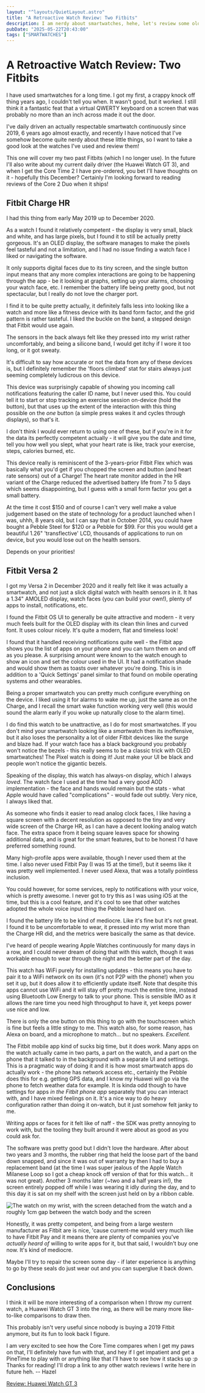 ```yaml
---
layout: "^layouts/QuietLayout.astro"
title: "A Retroactive Watch Review: Two Fitbits"
description: I am nerdy about smartwatches, hehe, let's review some old Fitbits.
pubDate: "2025-05-22T20:43:00"
tags: ["SMARTWATCHES"]
---
```


# A Retroactive Watch Review: Two Fitbits

I have used smartwatches for a long time. I got my first, a crappy knock off thing years ago, I couldn't tell you when. It wasn't good, but it worked. I still think it a fantastic feat that a virtual QWERTY keyboard on a screen that was probably no more than an inch across made it out the door.

I've daily driven an actually respectable smartwatch continuously since 2019, 6 years ago almost exactly, and recently I have noticed that I've somehow become quite nerdy about these little things, so I want to take a good look at the watches I've used and review them!

This one will cover my two past Fitbits (which I no longer use). In the future I'll also write about my current daily driver (the Huawei Watch GT 3), and when I get the Core Time 2 I have pre-ordered, you bet I'll have thoughts on it - hopefully this December? Certainly I'm looking forward to reading reviews of the Core 2 Duo when it ships!

## Fitbit Charge HR

I had this thing from early May 2019 up to December 2020.

As a watch I found it relatively competent - the display is very small, black and white, and has large pixels, but I found it to still be actually pretty gorgeous. It's an OLED display, the software manages to make the pixels feel tasteful and not a limitation, and I had no issue finding a watch face I liked or navigating the software.

It only supports digital faces due to its tiny screen, and the single button input means that any more complex interactions are going to be happening through the app - be it looking at graphs, setting up your alarms, choosing your watch face, etc.
I remember the battery life being pretty good, but not spectacular, but I really do not love the charger port.

I find it to be quite pretty actually, it definitely falls less into looking like a watch and more like a fitness device with its band form factor, and the grid pattern is rather tasteful. I liked the buckle on the band, a stepped design that Fitbit would use again.

The sensors in the back always felt like they pressed into my wrist rather uncomfortably, and being a silicone band, I would get itchy if I wore it too long, or it got sweaty.

It's difficult to say how accurate or not the data from any of these devices is, but I definitely remember the 'floors climbed' stat for stairs always just seeming completely ludicrous on this device.

This device was surprisingly capable of showing you incoming call notifications featuring the caller ID name, but I never used this. You could tell it to start or stop tracking an exercise session on-device (hold the button), but that uses up the extent of the interaction with this thing possible on the *one* button (a simple press wakes it and cycles through displays), so that's it.

I don't think I would ever return to using one of these, but if you're in it for the data its perfectly competent actually - it will give you the date and time, tell you how well you slept, what your heart rate is like, track your exercise, steps, calories burned, etc.

This device really is reminiscent of the 3-years-prior Fitbit Flex which was basically what you'd get if you chopped the screen and button (and heart rate sensors) out of a Charge! The heart rate monitor added in the HR variant of the Charge reduced the advertised battery life from 7 to 5 days which seems disappointing, but I guess with a small form factor you get a small battery.

At the time it cost \$150 and of course I can't very well make a value judgement based on the state of technology for a product launched when I was, uhhh, 8 years old, but I can say that in October 2014, you could have bought a Pebble Steel for \$120 or a Pebble for \$99. For this you would get a beautiful 1.26" 'transflective' LCD, thousands of applications to run on device, but you would lose out on the health sensors.

Depends on your priorities!

## Fitbit Versa 2

I got my Versa 2 in December 2020 and it really felt like it was actually a smartwatch, and not just a slick digital watch with health sensors in it.
It has a 1.34" AMOLED display, watch faces (you can build your own!), plenty of apps to install, notifications, etc.

I found the Fitbit OS UI to generally be quite attractive and modern - it very much feels built for the OLED display with its clean thin lines and curved font. It uses colour nicely. It's quite a modern, flat and timeless look!

I found that it handled receiving notifications quite well - the Fitbit app shows you the list of apps on your phone and you can turn them on and off as you please. A surprising amount were known to the watch enough to show an icon and set the colour used in the UI. It had a notification shade and would show them as toasts over whatever you're doing. This is in addition to a 'Quick Settings' panel similar to that found on mobile operating systems and other wearables.

Being a proper smartwatch you can pretty much configure everything on the device. I liked using it for alarms to wake me up, just the same as on the Charge, and I recall the smart wake function working very well (this would sound the alarm early if you woke up naturally close to the alarm time).

I do find this watch to be unattractive, as I do for most smartwatches. If you don't mind your smartwatch looking like a *smart*watch then its inoffensive, but it also loses the personality a lot of older Fitbit devices like the surge and blaze had. If your watch face has a black background you probably won't notice the bezels - this really seems to be a classic trick with OLED smartwatches! The Pixel watch is doing it! Just make your UI be black and people won't notice the gigantic bezels.

Speaking of the display, this watch has always-on display, which I always *loved*. The watch face I used at the time had a very good AOD implementation - the face and hands would remain but the stats - what Apple would have called "complications" - would fade out subtly. Very nice, I always liked that.

As someone who finds it easier to read analog clock faces, I like having a square screen with a decent resolution as opposed to the tiny and very wide screen of the Charge HR, as I can have a decent looking analog watch face. The extra space from it being square leaves space for showing additional data, and is great for the smart features, but to be honest I'd have preferred something round.

Many high-profile apps were available, though I never used them at the time. I also never used Fitbit Pay (I was 15 at the time!), but it seems like it was pretty well implemented. I never used Alexa, that was a totally pointless inclusion.

You could however, for some services, reply to notifications with your voice, which is pretty awesome. I never got to try this as I was using iOS at the time, but this is a cool feature, and it's cool to see that other watches adopted the whole voice input thing the Pebble leaned hard on.

I found the battery life to be kind of mediocre. Like it's fine but it's not great. I found it to be uncomfortable to wear, it pressed into my wrist more than the Charge HR did, and the metrics were basically the same as that device.

I've heard of people wearing Apple Watches continuously for many days in a row, and I could never dream of doing that with this watch, though it was workable enough to wear through the night and the better part of the day.

This watch has WiFi purely for installing updates - this means you have to pair it to a WiFi network on its own (it's not P2P with the phone!) when you set it up, but it does allow it to efficiently update itself. Note that despite this apps cannot use WiFi and it will stay off pretty much the entire time, instead using Bluetooth Low Energy to talk to your phone. This is sensible IMO as it allows the rare time you need high throughput to have it, yet keeps power use nice and low.

There is only the one button on this thing to go with the touchscreen which is fine but feels a little stingy to me. This watch also, for some reason, has Alexa on board, and a microphone to match... but no speakers. *Excellent.*

The Fitbit mobile app kind of sucks big time, but it does *work*. Many apps on the watch actually came in two parts, a part on the watch, and a part on the phone that it talked to in the background with a separate UI and settings. This is a pragmatic way of doing it and it is how most smartwatch apps do actually work - the phone has network access etc., certainly the Pebble does this for e.g. getting GPS data, and I know my Huawei will go via the phone to fetch weather data for example. It is kinda odd though to have settings for apps *in the Fitbit phone app* separately that you can interact with, and I have mixed feelings on it. It's a nice way to do heavy configuration rather than doing it on-watch, but it just somehow felt janky to me.

Writing apps or faces for it felt like of naff - the SDK was pretty annoying to work with, but the tooling they built around it were about as good as you could ask for.

The software was pretty good but I didn't love the hardware. After about two years and 3 months, the rubber ring that held the loose part of the band down snapped, and since it was out of warranty by then I had to buy a replacement band (at the time I was super jealous of the Apple Watch Milanese Loop so I got a cheap knock off version of that for this watch... it was not great). Another 3 months later (~two and a half years in!), the screen entirely popped off while I was wearing it idly during the day, and to this day it is sat on my shelf with the screen just held on by a ribbon cable.

![The watch on my wrist, with the screen detached from the watch and a roughly 1cm gap between the watch body and the screen](https://i.yellows.ink/5b494c919.jpeg)

Honestly, it was pretty competent, and being from a large western manufacturer as Fitbit are is nice, 'cause current-me would very much like to have Fitbit Pay and it means there are plenty of companies you've *actually heard of* willing to write apps for it, but that said, I wouldn't buy one now. It's kind of mediocre.

Maybe I'll try to repair the screen some day - if later experience is anything to go by these seals do just wear out and you can superglue it back down.

## Conclusions

I think it will be more interesting of a comparison when I throw my current watch, a Huawei Watch GT 3 into the ring, as there will be many more like-to-like comparisons to draw then.

This probably isn't very useful since nobody is buying a 2019 Fitbit anymore, but its fun to look back I figure.

I am very excited to see how the Core Time compares when I get my paws on that, I'll definitely have fun with that, and hey if I get impatient and get a PineTime to play with or anything like that I'll have to see how it stacks up :p
Thanks for reading! I'll drop a link to any other watch reviews I write here in future heh.
 \-- Hazel

[Review: Huawei Watch GT 3](/~sink/blog/2025/07/watch-review-gt3)
